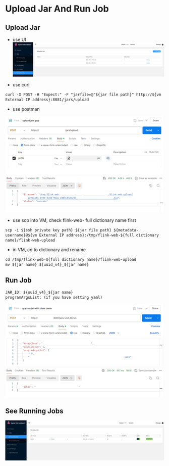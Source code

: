 # Upload Jar And Run Job


## Upload Jar


- use UI
![image](https://github.com/yuhexiong/deploy-flink-gcp/blob/main/image/011_submit_new_job_page.png)

- use curl
```
curl -X POST -H "Expect:" -F "jarfile=@"${jar file path}" http://${vm External IP address}:8081/jars/upload
```

- use postman

![image](https://github.com/yuhexiong/deploy-flink-gcp/blob/main/image/012_upload_jar_by_postman.png)

- use scp into VM, check flink-web- full dictionary name first
```
scp -i ${ssh private key path} ${jar file path} ${metadata-username}@${vm External IP address}:/tmp/flink-web-${full dictionary name}/flink-web-upload
```

- in VM, cd to dictionary and rename
```
cd /tmp/flink-web-${full dictionary name}/flink-web-upload
mv ${jar name} ${uuid_v4}_${jar name}
```


## Run Job

```
JAR_ID: ${uuid_v4}_${jar name}
programArgsList: (if you have setting yaml)
```
![image](https://github.com/yuhexiong/deploy-flink-gcp/blob/main/image/013_run_job_by_postman.png)



## See Running Jobs

![image](https://github.com/yuhexiong/deploy-flink-gcp/blob/main/image/014_running_job.png)
